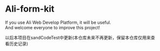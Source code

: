 # Ali-form-kit
If you use Ali Web Develop Platform, it will be useful.    
And welcome everyone to improve this project!


以后本项目在sandCodeTest中更新(本仓库未来不再更新，保留本仓库仅用来查看历史记录)
